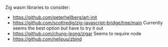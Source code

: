 
Zig wasm libraries to consider:
- https://github.com/peterhellberg/art-init
- https://github.com/scottredig/zig-javascript-bridge/tree/main
  Currently seems the best option but have to try it out
- https://github.com/chung-leong/zigar
  Seems to require node
- https://github.com/nelipuu/zbind
